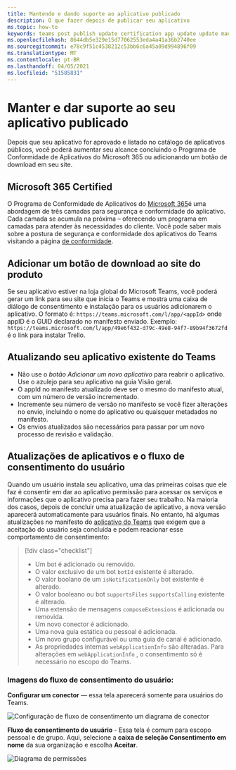 ```yaml
---
title: Mantendo e dando suporte ao aplicativo publicado
description: O que fazer depois de publicar seu aplicativo
ms.topic: how-to
keywords: teams post publish update certification app update update manifest
ms.openlocfilehash: 8644db5e329e15d77062553eda4a41a36b2740ee
ms.sourcegitcommit: e78c9f51c4538212c53bb6c6a45a09d994896f09
ms.translationtype: MT
ms.contentlocale: pt-BR
ms.lasthandoff: 04/05/2021
ms.locfileid: "51585831"
---
```

# <a name="maintain-and-support-your-published-app"></a>Manter e dar suporte ao seu aplicativo publicado 

Depois que seu aplicativo for aprovado e listado no catálogo de aplicativos públicos, você poderá aumentar seu alcance concluindo o Programa de Conformidade de Aplicativos do Microsoft 365 ou adicionando um botão de download em seu site.

## <a name="microsoft-365-certified"></a>Microsoft 365 Certified

O Programa de Conformidade de Aplicativos do [Microsoft 365](./application-certification.md)é uma abordagem de três camadas para segurança e conformidade do aplicativo. Cada camada se acumula na próxima – oferecendo um programa em camadas para atender às necessidades do cliente. Você pode saber mais sobre a postura de segurança e conformidade dos aplicativos do Teams visitando a página [de conformidade](https://docs.microsoft.com/microsoft-365-app-certification/teams/teams-apps).

## <a name="add-a-download-button-to-your-product-site"></a>Adicionar um botão de download ao site do produto

Se seu aplicativo estiver na loja global do Microsoft Teams, você poderá gerar um link para seu site que inicia o Teams e mostra uma caixa de diálogo de consentimento e instalação para os usuários adicionarem o aplicativo.
O formato é:  `https://teams.microsoft.com/l/app/<appId>` onde appID é o GUID declarado no manifesto enviado.
Exemplo: `https://teams.microsoft.com/l/app/49e6f432-d79c-49e8-94f7-89b94f3672fd` é o link para instalar Trello.

## <a name="updating-your-existing-teams-app"></a>Atualizando seu aplicativo existente do Teams

* Não use o *botão Adicionar um novo aplicativo* para reabrir o aplicativo. Use o azulejo para seu aplicativo na guia Visão geral.
* O appId no manifesto atualizado deve ser o mesmo do manifesto atual, com um número de versão incrementado.
* Incremente seu número de versão no manifesto se você fizer alterações no envio, incluindo o nome do aplicativo ou quaisquer metadados no manifesto.
* Os envios atualizados são necessários para passar por um novo processo de revisão e validação.

## <a name="app-updates-and-the-user-consent-flow"></a>Atualizações de aplicativos e o fluxo de consentimento do usuário

Quando um usuário instala seu aplicativo, uma das primeiras coisas que ele faz é consentir em dar ao aplicativo permissão para acessar os serviços e informações que o aplicativo precisa para fazer seu trabalho. Na maioria dos casos, depois de concluir uma atualização de aplicativo, a nova versão aparecerá automaticamente para usuários finais. No entanto, há algumas atualizações no manifesto do [aplicativo do Teams](../../../../resources/schema/manifest-schema.md) que exigem que a aceitação do usuário seja concluída e podem reacionar esse comportamento de consentimento:

 >[!div class="checklist"]
>
> * Um bot é adicionado ou removido.
> * O valor exclusivo de um bot `botId` existente é alterado.
> * O valor boolano de um `isNotificationOnly` bot existente é alterado.
> * O valor booleano ou bot `supportsFiles` `supportsCalling` existente é alterado.
> * Uma extensão de mensagens `composeExtensions` é adicionada ou removida.
> * Um novo conector é adicionado.
> * Uma nova guia estática ou pessoal é adicionada.
> * Um novo grupo configurável ou uma guia de canal é adicionado.
> * As propriedades internas `webApplicationInfo` são alteradas. Para alterações em `webApplicationInfo` , o consentimento só é necessário no escopo do Teams.

### <a name="images-of-user-consent-flow"></a>Imagens do fluxo de consentimento do usuário:

**Configurar um conector** — essa tela aparecerá somente para usuários do Teams.

![Configuração de fluxo de consentimento um diagrama de conector](../../../../assets/images/connector-teams-consentflow.png)

**Fluxo de consentimento do usuário** - Essa tela é comum para escopo pessoal e de grupo. Aqui, selecione a **caixa de seleção Consentimento em nome** da sua organização e escolha **Aceitar**.

![Diagrama de permissões](../../../../assets/images/user-consent-flow.png)
